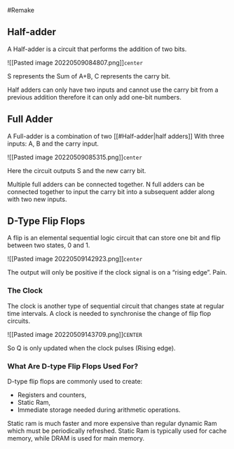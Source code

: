 #Remake

## Half-adder

A Half-adder is a circuit that performs the addition of two bits.

![[Pasted image 20220509084807.png]]`center`

S represents the Sum of A+B, C represents the carry bit.

Half adders can only have two inputs and cannot use the carry bit from a previous addition therefore it can only add one-bit numbers.

## Full Adder

A Full-adder is a combination of two [[#Half-adder|half adders]] With three inputs: A, B and the carry input.

![[Pasted image 20220509085315.png]]`center`

Here the circuit outputs S and the new carry bit.

Multiple full adders can be connected together. N full adders can be connected together to input the carry bit into a subsequent adder along with two new inputs.

## D-Type Flip Flops

A flip is an elemental sequential logic circuit that can store one bit and flip between two states, 0 and 1.

![[Pasted image 20220509142923.png]]`center`

The output will only be positive if the clock signal is on a “rising edge”. Pain.

### The Clock

The clock is another type of sequential circuit that changes state at regular time intervals. A clock is needed to synchronise the change of flip flop circuits.

![[Pasted image 20220509143709.png]]`CENTER`

So Q is only updated when the clock pulses (Rising edge).

### What Are D-type Flip Flops Used For?

D-type flip flops are commonly used to create:

- Registers and counters,
- Static Ram,
- Immediate storage needed during arithmetic operations.

 Static ram is much faster and more expensive than regular dynamic Ram which must be periodically refreshed. Static Ram is typically used for cache memory, while DRAM is used for main memory.
